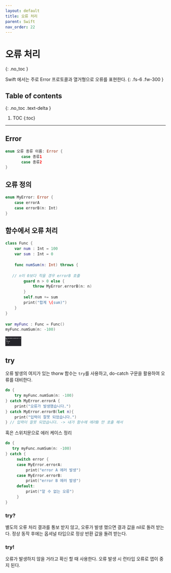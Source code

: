 ```yaml
---
layout: default
title: 오류 처리 
parent: Swift
nav_order: 22
---
```



# 오류 처리 
{: .no_toc }


Swift 에서는 주로 Error 프로토콜과 열거형으로 오류를 표현한다. 
{: .fs-6 .fw-300 }





## Table of contents
{: .no_toc .text-delta }

1. TOC
{:toc}

---


## Error 

```swift 
enum 오류 종류 이름: Error {
       case 종류1
       case 종류2
}
```

## 오류 정의 

```swift
enum MyError: Error {
    case errorA
    case errorB(n: Int)
}
```

## 함수에서 오류 처리 
```swift
class Func {
    var num : Int = 100
    var sum : Int = 0
    
    func numSum(n: Int) throws {
        
   // n이 0보다 작을 경우 errorB 호출 
        guard n > 0 else {
            throw MyError.errorB(n: n)
        }
        self.num += sum
        print("합계 \(sum)")
    }
}

var myFunc : Func = Func()
myFunc.numSum(n: -100)
```

 <img src="./assets/images/error.png" alt="assert Image" aria-label="assert Image" width="50" height="30">

## try 

오류 발생의 여지가 있는 thorw 함수는 `try`를 사용하고, do-catch 구문을 활용하여 오류를 대비한다. 

```swift
do {
    try myFunc.numSum(n: -100)
} catch MyError.errorA {
    print("오류가 발생했습니다.")
} catch MyError.errorB(let n){
    print("입력이 잘못 되었습니다.")
} // 입력이 잘못 되었습니다. -> 내가 함수에 에러B 만 호출 해서 

```

혹은 스위치문으로 에러 케이스 정리 

```swift
do {
   try myFunc.numSum(n: -100)
} catch {
     switch error {
     case MyError.errorA:
         print("error A 에러 발생")
     case MyError.errorB:
         print("error B 에러 발생")
     default: 
         print("알 수 없는 오류")
     }
}
```

### try?

별도의 오류 처리 결과를 통보 받지 않고, 오류가 발생 했으면 결과 값을 nil로 돌려 받는다. 정상 동작 후에는 옵셔널 타입으로 정상 반환 값을 돌려 받는다. 

### try!

오류가 발생하지 않을 거라고 확신 할 때 사용한다. 오류 발생 시 런타입 오류로 앱이 중지 된다. 



